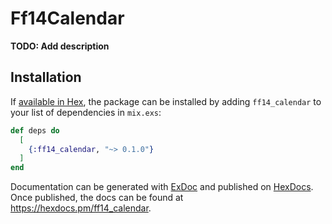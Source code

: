 # Ff14Calendar

**TODO: Add description**

## Installation

If [available in Hex](https://hex.pm/docs/publish), the package can be installed
by adding `ff14_calendar` to your list of dependencies in `mix.exs`:

```elixir
def deps do
  [
    {:ff14_calendar, "~> 0.1.0"}
  ]
end
```

Documentation can be generated with [ExDoc](https://github.com/elixir-lang/ex_doc)
and published on [HexDocs](https://hexdocs.pm). Once published, the docs can
be found at <https://hexdocs.pm/ff14_calendar>.

